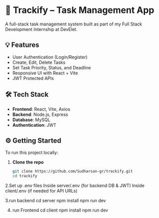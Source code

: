# 🚀 Trackify – Task Management App

A full-stack task management system built as part of my Full Stack Development Internship at DevElet.

## 💡 Features

- User Authentication (Login/Register)
- Create, Edit, Delete Tasks
- Set Task Priority, Status, and Deadline
- Responsive UI with React + Vite
- JWT Protected APIs

## 🛠️ Tech Stack

- **Frontend**: React, Vite, Axios
- **Backend**: Node.js, Express
- **Database**: MySQL
- **Authentication**: JWT


## ⚙️ Getting Started

To run this project locally:

1. **Clone the repo**
   ```bash
   git clone https://github.com/Sudharsan-gr/trackify.git
   cd trackify

2.Set up .env files
Inside server/.env (for backend DB & JWT)
Inside client/.env (if needed for API URLs)

3.run backend
cd server
npm install
npm run dev

4. run Frontend
cd client
npm install
npm run dev


